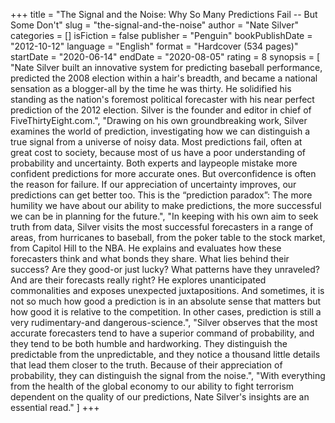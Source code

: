 +++
title = "The Signal and the Noise: Why So Many Predictions Fail -- But Some Don't"
slug = "the-signal-and-the-noise"
author = "Nate Silver"
categories = []
isFiction = false
publisher = "Penguin"
bookPublishDate = "2012-10-12"
language = "English"
format = "Hardcover (534 pages)"
startDate = "2020-06-14"
endDate = "2020-08-05"
rating = 8 
synopsis = [
  "Nate Silver built an innovative system for predicting baseball performance, predicted the 2008 election within a hair's breadth, and became a national sensation as a blogger-all by the time he was thirty. He solidified his standing as the nation's foremost political forecaster with his near perfect prediction of the 2012 election. Silver is the founder and editor in chief of FiveThirtyEight.com.",
  "Drawing on his own groundbreaking work, Silver examines the world of prediction, investigating how we can distinguish a true signal from a universe of noisy data. Most predictions fail, often at great cost to society, because most of us have a poor understanding of probability and uncertainty. Both experts and laypeople mistake more confident predictions for more accurate ones. But overconfidence is often the reason for failure. If our appreciation of uncertainty improves, our predictions can get better too. This is the &ldquo;prediction paradox&rdquo;: The more humility we have about our ability to make predictions, the more successful we can be in planning for the future.",
  "In keeping with his own aim to seek truth from data, Silver visits the most successful forecasters in a range of areas, from hurricanes to baseball, from the poker table to the stock market, from Capitol Hill to the NBA. He explains and evaluates how these forecasters think and what bonds they share. What lies behind their success? Are they good-or just lucky? What patterns have they unraveled? And are their forecasts really right? He explores unanticipated commonalities and exposes unexpected juxtapositions. And sometimes, it is not so much how good a prediction is in an absolute sense that matters but how good it is relative to the competition. In other cases, prediction is still a very rudimentary-and dangerous-science.",
  "Silver observes that the most accurate forecasters tend to have a superior command of probability, and they tend to be both humble and hardworking. They distinguish the predictable from the unpredictable, and they notice a thousand little details that lead them closer to the truth. Because of their appreciation of probability, they can distinguish the signal from the noise.",
  "With everything from the health of the global economy to our ability to fight terrorism dependent on the quality of our predictions, Nate Silver's insights are an essential read."
]
+++
